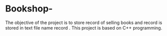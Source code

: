 # Bookshop-
The objective of the project is to store record of selling books and record is stored in text file name record . This project is based on C++ programming.
